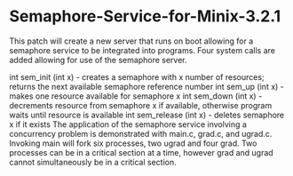 Semaphore-Service-for-Minix-3.2.1
=================================
This patch will create a new server that runs on boot allowing for a semaphore service to be integrated into programs.  Four system calls are added allowing for use of the semaphore server.

int sem_init (int x) - creates a semaphore with x number of resources; returns the next available semaphore reference number
int sem_up (int x) - makes one resource available for semaphore x
int sem_down (int x) - decrements resource from semaphore x if available, otherwise program waits until resource is available
int sem_release (int x) - deletes semaphore x if it exists
The application of the semaphore service involving a concurrency problem is demonstrated with main.c, grad.c, and ugrad.c.  Invoking main will fork six processes, two ugrad and four grad.  Two processes can be in a critical section at a time, however grad and ugrad cannot simultaneously be in a critical section.  
